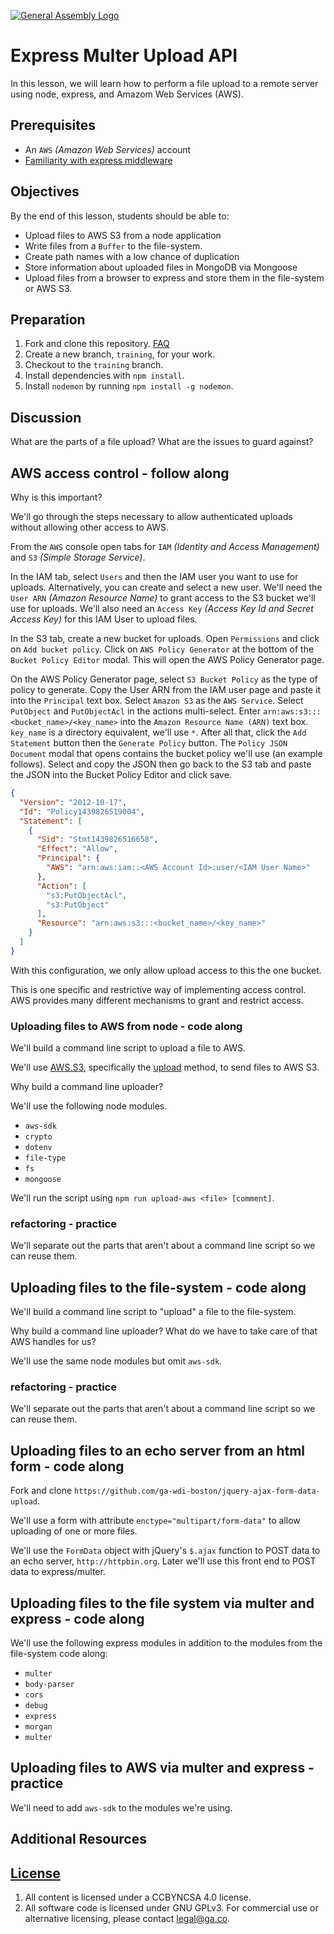 [![General Assembly Logo](https://camo.githubusercontent.com/1a91b05b8f4d44b5bbfb83abac2b0996d8e26c92/687474703a2f2f692e696d6775722e636f6d2f6b6538555354712e706e67)](https://generalassemb.ly/education/web-development-immersive)

# Express Multer Upload API

In this lesson, we will learn how to perform a file upload to a remote server using node, express, and Amazom Web Services (AWS).

## Prerequisites

- An `AWS` _(Amazon Web Services)_ account
- [Familiarity with express middleware](https://github.com/ga-wdi-boston/express-standard-middleware)

## Objectives

By the end of this lesson, students should be able to:

- Upload files to AWS S3 from a node application
- Write files from a `Buffer` to the file-system.
- Create path names with a low chance of duplication
- Store information about uploaded files in MongoDB via Mongoose
- Upload files from a browser to express and store them in the file-system or AWS S3.

## Preparation

1. Fork and clone this repository.
 [FAQ](https://github.com/ga-wdi-boston/meta/wiki/ForkAndClone)
1. Create a new branch, `training`, for your work.
1. Checkout to the `training` branch.
1. Install dependencies with `npm install`.
1. Install `nodemon` by running `npm install -g nodemon`.

## Discussion

What are the parts of a file upload?  What are the issues to guard against?

## AWS access control - follow along

Why is this important?

We'll go through the steps necessary to allow authenticated uploads without allowing other access to AWS.

From the `AWS` console open tabs for `IAM` _(Identity and Access Management)_ and `S3` _(Simple Storage Service)_.

In the IAM tab, select `Users` and then the IAM user you want to use for uploads.  Alternatively, you can create and select a new user.  We'll need the `User ARN` _(Amazon Resource Name)_ to grant access to the S3 bucket we'll use for uploads.  We'll also need an `Access Key` _(Access Key Id and Secret Access Key)_ for this IAM User to upload files.

In the S3 tab, create a new bucket for uploads.  Open `Permissions` and click on `Add bucket policy`.  Click on `AWS Policy Generator` at the bottom of the `Bucket Policy Editor` modal.  This will open the AWS Policy Generator page.

On the AWS Policy Generator page, select `S3 Bucket Policy` as the type of policy to generate.  Copy the User ARN from the IAM user page and paste it into the `Principal` text box.  Select `Amazon S3` as the `AWS Service`.  Select `PutObject` and `PutObjectAcl` in the actions multi-select.  Enter `arn:aws:s3:::<bucket_name>/<key_name>` into the `Amazon Resource Name (ARN)` text box. `key_name` is a directory equivalent, we'll use `*`. After all that, click the `Add Statement` button then the `Generate Policy` button.  The `Policy JSON Document` modal that opens contains the bucket policy we'll use (an example follows). Select and copy the JSON then go back to the S3 tab and paste the JSON into the Bucket Policy Editor and click save.

```json
{
  "Version": "2012-10-17",
  "Id": "Policy1439826519004",
  "Statement": [
    {
      "Sid": "Stmt1439826516658",
      "Effect": "Allow",
      "Principal": {
        "AWS": "arn:aws:iam::<AWS Account Id>:user/<IAM User Name>"
      },
      "Action": [
        "s3:PutObjectAcl",
        "s3:PutObject"
      ],
      "Resource": "arn:aws:s3:::<bucket_name>/<key_name>"
    }
  ]
}
```

With this configuration, we only allow upload access to this the one bucket.

This is one specific and restrictive way of implementing access control.  AWS provides many different mechanisms to grant and restrict access.

### Uploading files to AWS from node - code along

We'll build a command line script to upload a file to AWS.

We'll use [AWS.S3](http://docs.aws.amazon.com/AWSJavaScriptSDK/latest/AWS/S3.html), specifically the [upload](http://docs.aws.amazon.com/AWSJavaScriptSDK/latest/AWS/S3.html#upload-property) method, to send files to AWS S3.

Why build a command line uploader?

We'll use the following node modules.

- `aws-sdk`
- `crypto`
- `dotenv`
- `file-type`
- `fs`
- `mongoose`

We'll run the script using `npm run upload-aws <file> [comment]`.

### refactoring - practice

We'll separate out the parts that aren't about a command line script so we can reuse them.

## Uploading files to the file-system - code along

We'll build a command line script to "upload" a file to the file-system.

Why build a command line uploader?  What do we have to take care of that AWS handles for us?

We'll use the same node modules but omit `aws-sdk`.

### refactoring - practice

We'll separate out the parts that aren't about a command line script so we can reuse them.

## Uploading files to an echo server from an html form - code along

Fork and clone `https://github.com/ga-wdi-boston/jquery-ajax-form-data-upload`.

We'll use a form with attribute `enctype="multipart/form-data"` to allow uploading of one or more files.

We'll use the `FormData` object with jQuery's `$.ajax` function to POST data to an echo server, `http://httpbin.org`.  Later we'll use this front end to POST data to express/multer.

## Uploading files to the file system via multer and express - code along

We'll use the following express modules in addition to the modules from the file-system code along:

- `multer`
- `body-parser`
- `cors`
- `debug`
- `express`
- `morgan`
- `multer`

## Uploading files to AWS via multer and express - practice

We'll need to add `aws-sdk` to the modules we're using.

## Additional Resources

## [License](LICENSE)

1. All content is licensed under a CC­BY­NC­SA 4.0 license.
1. All software code is licensed under GNU GPLv3. For commercial use or
    alternative licensing, please contact legal@ga.co.
